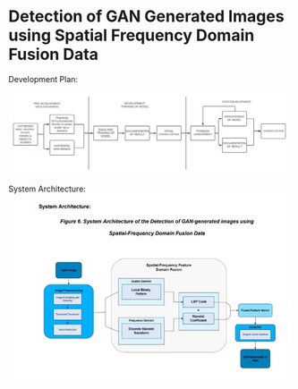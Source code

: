 # Detection of GAN Generated Images using Spatial Frequency Domain Fusion Data
Development Plan:

<img src="Development Plan.png" alt="Development Plan">

System Architecture:
<img src="system arc.JPG" alt="System Architecture">
